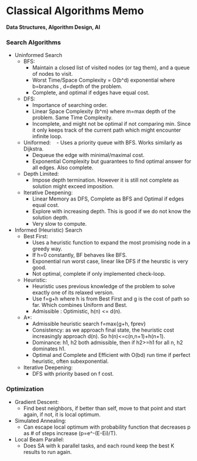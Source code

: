 # Classical Algorithms Memo  
**Data Structures, Algorithm Design, AI**  

### Search Algorithms  
  - Uninformed Search  
    - BFS:  
      - Maintain a closed list of visited nodes (or tag them), and a queue of nodes to visit.
      - Worst Time/Space Complexity = O(b^d) exponential where b=branchs , d=depth of the problem.
      - Complete, and optimal if edges have equal cost.
    - DFS:
      - Importance of searching order.
      - Linear Space Complexity (b^m) where m=max depth of the problem. Same Time Complexity.
      - Incomplete, and might not be optimal if not comparing min. Since it only keeps track of the current path which might encounter infinite loop.  
    - Uniformed:
      - Uses a priority queue with BFS. Works similarly as Dijkstra.
      - Dequeue the edge with minimal/maximal cost.
      - Exponential Complexity but guarantees to find optimal answer for all edges. Also complete.
    - Depth Limited:
      - Impose depth termination. However it is still not complete as solution might exceed imposition.
    - Iterative Deepening:
      - Linear Memory as DFS, Complete as BFS and Optimal if edges equal cost.
      - Explore with increasing depth. This is good if we do not know the solution depth.
      - Very slow to compute.
  - Informed (Heuristic) Search
    - Best First:
      - Uses a heuristic function to expand the most promising node in a greedy way.
      - If h=0 constantly, BF behaves like BFS.
      - Exponential run worst case, linear like DFS if the heurstic is very good.
      - Not optimal, complete if only implemented check-loop.
    - Heuristic:
      - Heuristic uses previous knowledge of the problem to solve exactly one of its relaxed version.
      - Use f=g+h where h is from Best First and g is the cost of path so far. Which combines Uniform and Best.
      - Admissible : Optimistic, h(n) <= d(n).
    - A*:
      - Admissible heuristic search f=max{g+h, fprev}
      - Consistency: as we approach final state, the heuristic cost increasingly approach d(n). So h(n)<=c(n,n+1)+h(n+1).
      - Dominance: h1, h2 both admissible, then if h2>=h1 for all n, h2 dominates h1.
      - Optimal and Complete and Efficient with O(bd) run time if perfect heuristic, often subexponential.
    - Iterative Deepening:
      - DFS with priority based on f cost.
### Optimization
  - Gradient Descent:
    - Find best neighbors, if better than self, move to that point and start again, if not, it is local optimum.
  - Simulated Annealing:
    - Can escape local optimum with probability function that decreases p as # of steps increase (p=e^-(E-Ei)/T).
  - Local Beam Parallel:
    - Does SA with k parallel tasks, and each round keep the best K results to run again.
